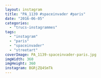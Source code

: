 ```yaml
---
layout: instagram
title: "PA_1139 #spaceinvader #paris"
date: "2016-06-05"
categories: 
  - "trucs-instagrammes"
tags: 
  - "instagram"
  - "paris"
  - "spaceinvader"
  - "streetart"
coverImage: PA_1139-spaceinvader-paris.jpg
imgWidth: 360
imgHeight: 360
instagram: BGRjZQ4SmTk
---
```

